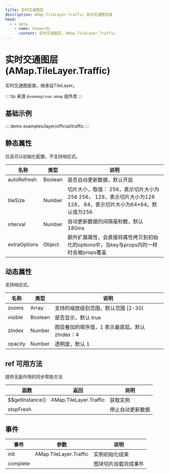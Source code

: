 ```yaml
---
title: 实时交通图层
description: AMap.TileLayer.Traffic 实时交通图层类
head:
  - - meta
    - name: keywords
      content: 实时交通图层, AMap.TileLayer.Traffic
---
```


# 实时交通图层 (AMap.TileLayer.Traffic)
实时交通图层类，继承自TileLayer。

::: tip
来源 ```@vuemap/vue-amap``` 组件库
:::

## 基础示例

::: demo
examples/layer/official/traffic
:::


## 静态属性
仅且可以初始化配置，不支持响应式。

名称 | 类型 | 说明
---|---|---|
autoRefresh  | Boolean | 是否自动更新数据，默认开启
tileSize | Number | 切片大小，取值： 256，表示切片大小为256 256， 128，表示切片大小为128 128， 64，表示切片大小为64*64。默认值为256
interval | Number | 自动更新数据的间隔毫秒数，默认 180ms
extraOptions | Object | 额外扩展属性，会直接将属性拷贝到初始化的options中，当key与props内的一样时会被props覆盖

## 动态属性
支持响应式。

名称 | 类型 | 说明
---|---|---|
zooms | Array | 支持的缩放级别范围，默认范围 [2-30]
visible | Boolean | 是否显示，默认 true
zIndex | Number | 图层叠加的顺序值，1 表示最底层。默认 zIndex：4
opacity | Number | 透明度，默认 1

## ref 可用方法
提供无副作用的同步帮助方法

函数 | 返回 | 说明
---|---|---|
$$getInstance() | AMap.TileLayer.Traffic | 获取实例
stopFresh |  | 停止自动更新数据

## 事件

事件 | 参数 | 说明
---|---|---|
init | AMap.TileLayer.Traffic | 实例初始化结束
complete |  | 图块切片加载完成事件

